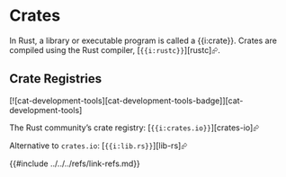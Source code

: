 # Crates

In Rust, a library or executable program is called a {{i:crate}}. Crates are compiled using the Rust compiler, [`{{i:rustc}}`][rustc]⮳.

## Crate Registries

[![cat-development-tools][cat-development-tools-badge]][cat-development-tools]

The Rust community’s crate registry: [`{{i:crates.io}}`][crates-io]⮳

Alternative to `crates.io`: [`{{i:lib.rs}}`][lib-rs]⮳

{{#include ../../../refs/link-refs.md}}
